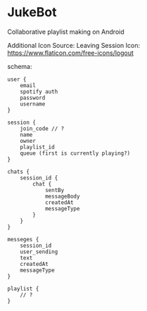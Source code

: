 # JukeBot
Collaborative playlist making on Android



Additional Icon Source: Leaving Session Icon: https://www.flaticon.com/free-icons/logout

schema:
```
user {
	email
	spotify auth
	password
	username
}

session {
	join_code // ?
	name
	owner
	playlist_id
	queue (first is currently playing?)
}

chats {
	session_id {
		chat {
			sentBy
			messageBody
			createdAt
			messageType
		}
	}
}

messeges {
	session_id
	user_sending
	text
	createdAt
	messageType
}

playlist {
	// ?
}
```
